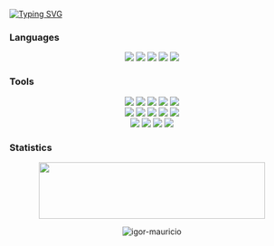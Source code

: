 <a href="https://git.io/typing-svg"><img src="https://readme-typing-svg.demolab.com?font=Press+Start+2P&pause=1000&color=FFFFFF&width=435&lines=Hey%2C+I'm+Igor!;Welcome+to+my+repo;I+love+coding" alt="Typing SVG" /></a>
### Languages
<div align="center">
	<img src="https://img.shields.io/badge/-Go-404040?style=for-the-badge&logo=go&logoColor=6ed8e5&labelColor=282828">
	<img src="https://img.shields.io/badge/c-404040?style=for-the-badge&logo=c&logoColor=c58545&labelColor=282828">
	<img src="https://img.shields.io/badge/c++-404040?style=for-the-badge&logo=c%2B%2B&logoColor=c58545&labelColor=282828">
	<img src="https://img.shields.io/badge/-Python-404040?style=for-the-badge&logo=python&logoColor=ffd948&labelColor=282828">
	<img src="https://img.shields.io/badge/-TypeScript-404040?style=for-the-badge&logo=typescript&logoColor=087ecf&labelColor=282828">
</div>

### Tools
<div align="center">
	<img src="https://img.shields.io/badge/-Git-404040?style=for-the-badge&logo=git&logoColor=f15538&labelColor=282828">
	<img src="https://img.shields.io/badge/Docker-404040?style=for-the-badge&logo=docker&logoColor=1abffa&labelColor=282828">
	<img src="https://img.shields.io/badge/Portainer-404040?style=for-the-badge&logo=portainer&logoColor=1abffa&labelColor=282828">
	<img src="https://img.shields.io/badge/-PostgreSQL-404040?style=for-the-badge&logo=PostgreSQL&logoColor=1abffa&labelColor=282828">
	<img src="https://img.shields.io/badge/-SQLite-404040?style=for-the-badge&logo=sqlite&logoColor=1abffa&labelColor=282828">
</div>
<div align="center">
	<img src="https://img.shields.io/badge/-Figma-404040?style=for-the-badge&logo=figma&logoColor=ffffff&labelColor=282828">
	<img src="https://img.shields.io/badge/-Tailwind CSS-404040?style=for-the-badge&logo=tailwindcss&logoColor=1abffa&labelColor=282828">
	<img src="https://img.shields.io/badge/-React-404040?style=for-the-badge&logo=react&logoColor=1abffa&labelColor=282828">
	<img src="https://img.shields.io/badge/-Flask-404040?style=for-the-badge&logo=flask&logoColor=ffffff&labelColor=282828">
	<img src="https://img.shields.io/badge/-Wails-404040?style=for-the-badge&logo=wails&logoColor=e63835&labelColor=282828">
</div>
<div align="center">
	<img src="https://img.shields.io/badge/-Node red-404040?style=for-the-badge&logo=node-red&logoColor=e63835&labelColor=282828">
	<img src="https://img.shields.io/badge/-ESP 32-404040?style=for-the-badge&logo=espressif&logoColor=e63835&labelColor=282828">
	<img src="https://img.shields.io/badge/-Arduino-404040?style=for-the-badge&logo=arduino&logoColor=089a9f&labelColor=282828">
	<img src="https://img.shields.io/badge/-PlatformIO-404040?style=for-the-badge&logo=platformio&logoColor=ff7f00&labelColor=282828">
</div>

### Statistics
<div align="center">
	<img 
	style="width: 400px; height:100px; object-fit: cover;
object-position: 0% 0;"
	src="https://github-profile-trophy.vercel.app/?username=igor-mauricio&title=MultiLanguage,Repositories,Experience,Commits">
</div>
<p align="center"><img align="center" src="https://github-readme-streak-stats.herokuapp.com/?user=igor-mauricio&" alt="igor-mauricio" /></p>
